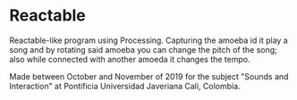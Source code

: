 # Reactable
Reactable-like program using Processing. Capturing the amoeba id it play a song and by rotating said amoeba you can change the pitch of the song; also while connected with another amoeda it changes the tempo.

Made between October and November of 2019 for the subject "Sounds and Interaction" at Pontificia Universidad Javeriana Cali, Colombia.
